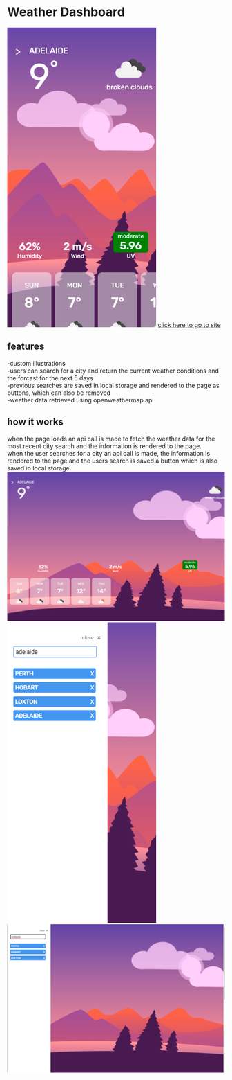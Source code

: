 # Weather Dashboard
![screenshot of mobile verson](./screenshots/mobile.jpg)
[click here to go to site](https://nick75mowbray.github.io/weather_api/)
## features
-custom illustrations\
-users can search for a city and return the current weather conditions and the forcast for the next 5 days\
-previous searches are saved in local storage and rendered to the page as buttons, which can also be removed\
-weather data retrieved using openweathermap api
## how it works
when the page loads an api call is made to fetch the weather data for the most recent city search and the information is rendered to the page.\
when the user searches for a city an api call is made, the information is rendered to the page and the users search is saved a button which is also saved in local storage.
![screenshot of desktop](./screenshots/desktop.jpg)
![screenshot of mobile search](./screenshots/mobile-search.jpg)
![screenshot of desktop search](./screenshots/desktop-search.jpg)
 
